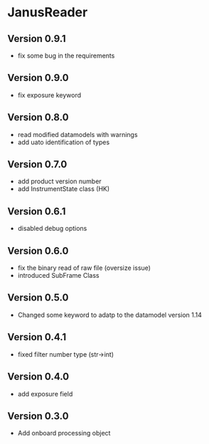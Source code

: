 # JanusReader

## Version 0.9.1

- fix some bug in the requirements
 
## Version 0.9.0

- fix exposure keyword

## Version 0.8.0

- read modified datamodels with warnings
- add uato identification of types

## Version 0.7.0

- add product version number 
- add InstrumentState class (HK)

## Version 0.6.1

- disabled debug options

## Version 0.6.0

- fix the binary read of raw file (oversize issue)
- introduced SubFrame Class

## Version 0.5.0

- Changed some keyword to adatp to the datamodel version 1.14

## Version 0.4.1

- fixed filter number type (str->int)

## Version 0.4.0

- add exposure field

## Version 0.3.0

- Add onboard processing object
